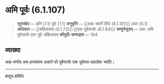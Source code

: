 # अमि पूर्वः (6.1.107)
> **सूत्रच्छेद --** अमि [7.1] पूर्वः [1.1]
> **अनुवृत्ति --** [[अकः सवर्णे दीर्घः (6.1.101)]] अकः [5.1]
> **अधिकार --** [[संहितायाम् (6.1.72)]] [[एकः पूर्वपरयोः (6.1.84)]]
> **सम्पूर्णसूत्रम् --** अकः अमि पूर्वपरयोः एकः पूर्वः संहितायाम्
> **कौमुदी-क्रमाङ्क --** 194

## व्याख्या

अक्-वर्णात् अम्-प्रत्ययस्य अकारे परे पूर्वपरयोः एकः पूर्वरूप-एकादेशः भवति।

---
#सूत्र #विधि 